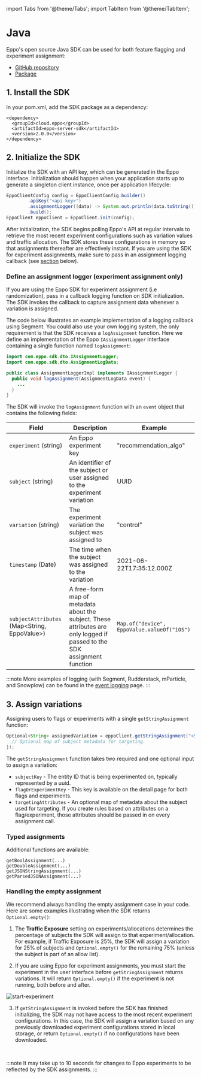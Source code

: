 import Tabs from '@theme/Tabs';
import TabItem from '@theme/TabItem';

# Java

Eppo's open source Java SDK can be used for both feature flagging and experiment assignment:

- [GitHub repository](https://github.com/Eppo-exp/java-server-sdk)
- [Package](https://s01.oss.sonatype.org/#nexus-search;quick~eppo-server-sdk)

## 1. Install the SDK

In your pom.xml, add the SDK package as a dependency:

```
<dependency>
  <groupId>cloud.eppo</groupId>
  <artifactId>eppo-server-sdk</artifactId>
  <version>2.0.0</version>
</dependency>
```

## 2. Initialize the SDK

Initialize the SDK with an API key, which can be generated in the Eppo interface. Initialization should happen when your application starts up to generate a singleton client instance, once per application lifecycle:

```java
EppoClientConfig config = EppoClientConfig.builder()
        .apiKey("<api-key>")
        .assignmentLogger((data) -> System.out.println(data.toString()))
        .build();
EppoClient eppoClient = EppoClient.init(config);
```

After initialization, the SDK begins polling Eppo's API at regular intervals to retrieve the most recent experiment configurations such as variation values and traffic allocation. The SDK stores these configurations in memory so that assignments thereafter are effectively instant. If you are using the SDK for experiment assignments, make sure to pass in an assignment logging callback (see [section](#define-an-assignment-logger-experiment-assignment-only) below).

### Define an assignment logger (experiment assignment only)

If you are using the Eppo SDK for experiment assignment (i.e randomization), pass in a callback logging function on SDK initialization. The SDK invokes the callback to capture assignment data whenever a variation is assigned.

The code below illustrates an example implementation of a logging callback using Segment. You could also use your own logging system, the only requirement is that the SDK receives a `logAssignment` function. Here we define an implementation of the Eppo `IAssignmentLogger` interface containing a single function named `logAssignment`:

```java
import com.eppo.sdk.dto.IAssignmentLogger;
import com.eppo.sdk.dto.AssignmentLogData;

public class AssignmentLoggerImpl implements IAssignmentLogger {
  public void logAssignment(AssignmentLogData event) {
    ...
  }
}
```

The SDK will invoke the `logAssignment` function with an `event` object that contains the following fields:

| Field                                        | Description                                                                                                              | Example                                     |
| -------------------------------------------- | ------------------------------------------------------------------------------------------------------------------------ | ------------------------------------------- |
| `experiment` (string)                        | An Eppo experiment key                                                                                                   | "recommendation_algo"                       |
| `subject` (string)                           | An identifier of the subject or user assigned to the experiment variation                                                | UUID                                        |
| `variation` (string)                         | The experiment variation the subject was assigned to                                                                     | "control"                                   |
| `timestamp` (Date)                           | The time when the subject was assigned to the variation                                                                  | 2021-06-22T17:35:12.000Z                    |
| `subjectAttributes` (Map<String, EppoValue>) | A free-form map of metadata about the subject. These attributes are only logged if passed to the SDK assignment function | `Map.of("device", EppoValue.valueOf("iOS")` |

:::note
More examples of logging (with Segment, Rudderstack, mParticle, and Snowplow) can be found in the [event logging](/how-tos/event-logging/) page.
:::

## 3. Assign variations

Assigning users to flags or experiments with a single `getStringAssignment` function:

```java
Optional<String> assignedVariation = eppoClient.getStringAssignment("<SUBJECT-KEY>", "<FLAG-OR-EXPERIMENT-KEY>", {
  // Optional map of subject metadata for targeting.
});
```

The `getStringAssignment` function takes two required and one optional input to assign a variation:

- `subjectKey` - The entity ID that is being experimented on, typically represented by a uuid.
- `flagOrExperimentKey` - This key is available on the detail page for both flags and experiments.
- `targetingAttributes` - An optional map of metadata about the subject used for targeting. If you create rules based on attributes on a flag/experiment, those attributes should be passed in on every assignment call.

### Typed assignments

Additional functions are available:

```
getBoolAssignment(...)
getDoubleAssignment(...)
getJSONStringAssignment(...)
getParsedJSONAssignment(...)
```

### Handling the empty assignment

We recommend always handling the empty assignment case in your code. Here are some examples illustrating when the SDK returns `Optional.empty()`:

1. The **Traffic Exposure** setting on experiments/allocations determines the percentage of subjects the SDK will assign to that experiment/allocation. For example, if Traffic Exposure is 25%, the SDK will assign a variation for 25% of subjects and `Optional.empty()` for the remaining 75% (unless the subject is part of an allow list).

2. If you are using Eppo for experiment assignments, you must start the experiment in the user interface before `getStringAssignment` returns variations. It will return `Optional.empty()` if the experiment is not running, both before and after.

![start-experiment](/img/connecting-data/StartExperiment.png)

3.  If `getStringAssignment` is invoked before the SDK has finished initializing, the SDK may not have access to the most recent experiment configurations. In this case, the SDK will assign a variation based on any previously downloaded experiment configurations stored in local storage, or return `Optional.empty()` if no configurations have been downloaded.

<br />

:::note
It may take up to 10 seconds for changes to Eppo experiments to be reflected by the SDK assignments.
:::
